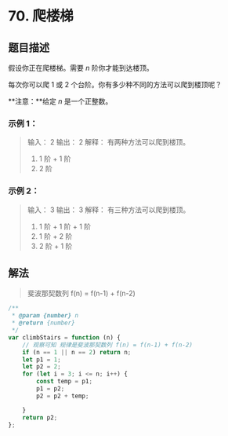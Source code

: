 # 70. 爬楼梯

## 题目描述

假设你正在爬楼梯。需要 *n* 阶你才能到达楼顶。

每次你可以爬 1 或 2 个台阶。你有多少种不同的方法可以爬到楼顶呢？

**注意：**给定 *n* 是一个正整数。

### 示例 1：

>输入： 2
>输出： 2
>解释： 有两种方法可以爬到楼顶。
>
>1.  1 阶 + 1 阶
>2.  2 阶

### 示例 2：

>输入： 3
>输出： 3
>解释： 有三种方法可以爬到楼顶。
>1.  1 阶 + 1 阶 + 1 阶
>2.  1 阶 + 2 阶
>3.  2 阶 + 1 阶

## 解法

> 斐波那契数列 f(n) = f(n-1) + f(n-2)

```javascript
/**
 * @param {number} n
 * @return {number}
 */
var climbStairs = function (n) {
    // 观察可知 规律是斐波那契数列 f(n) = f(n-1) + f(n-2)
    if (n == 1 || n == 2) return n;
    let p1 = 1;
    let p2 = 2;
    for (let i = 3; i <= n; i++) {
        const temp = p1;
        p1 = p2;
        p2 = p2 + temp;

    }
    return p2;
};
```


